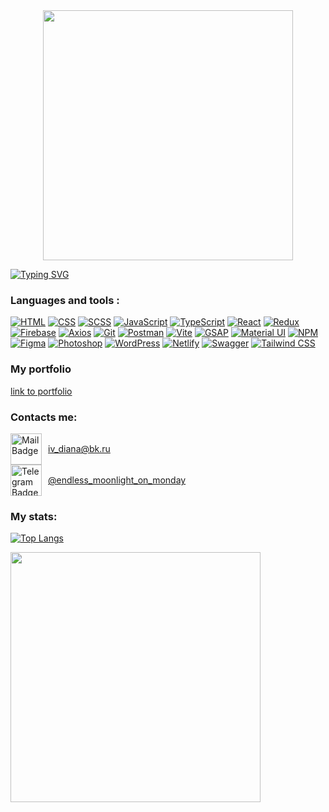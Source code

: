 <div id="header" align="center">
  <img src="https://i.giphy.com/media/v1.Y2lkPTc5MGI3NjExcHk5ZXIzaHR3YjNyMzhtbXA0Z3MyMHRoM2Z1dXg3bjFnamZ4YXZqeCZlcD12MV9pbnRlcm5hbF9naWZfYnlfaWQmY3Q9Zw/L1R1tvI9svkIWwpVYr/giphy.gif" width="400"/>
</div>

[![Typing SVG](https://readme-typing-svg.herokuapp.com?font=Dela+Gothic+One&size=22&pause=1000&color=342F91&width=435&lines=Hello.+My+name+is+Diana.;I+am+a+beginner+frontend+developer)](https://git.io/typing-svg)

### Languages and tools :
<p>

[![HTML](https://img.shields.io/badge/HTML-0D1117?style=for-the-badge&logo=html5&logoColor=white&labelColor=703ee5)](https://developer.mozilla.org/en-US/docs/Web/HTML)
[![CSS](https://img.shields.io/badge/CSS-0D1117?style=for-the-badge&logo=css3&logoColor=white&labelColor=703ee5)](https://developer.mozilla.org/en-US/docs/Web/CSS)
[![SCSS](https://img.shields.io/badge/SCSS-0D1117?style=for-the-badge&logo=sass&logoColor=white&labelColor=703ee5)](https://sass-lang.com/)
[![JavaScript](https://img.shields.io/badge/JavaScript-0D1117?style=for-the-badge&logo=javascript&logoColor=white&labelColor=703ee5)](https://developer.mozilla.org/en-US/docs/Web/JavaScript)
[![TypeScript](https://img.shields.io/badge/TypeScript-0D1117?style=for-the-badge&logo=typescript&logoColor=white&labelColor=703ee5)](https://www.typescriptlang.org/)
[![React](https://img.shields.io/badge/React-0D1117?style=for-the-badge&logo=react&logoColor=white&labelColor=703ee5)](https://reactjs.org/)
[![Redux](https://img.shields.io/badge/Redux-0D1117?style=for-the-badge&logo=redux&logoColor=white&labelColor=703ee5)](https://redux.js.org/)
[![Firebase](https://img.shields.io/badge/Firebase-0D1117?style=for-the-badge&logo=firebase&logoColor=white&labelColor=703ee5)](https://firebase.google.com/)
[![Axios](https://img.shields.io/badge/Axios-0D1117?style=for-the-badge&logo=axios&logoColor=white&labelColor=703ee5)](https://axios-http.com/)
[![Git](https://img.shields.io/badge/Git-0D1117?style=for-the-badge&logo=git&logoColor=white&labelColor=703ee5)](https://git-scm.com/)
[![Postman](https://img.shields.io/badge/Postman-0D1117?style=for-the-badge&logo=postman&logoColor=white&labelColor=703ee5)](https://www.postman.com/)
[![Vite](https://img.shields.io/badge/Vite-0D1117?style=for-the-badge&logo=vite&logoColor=white&labelColor=703ee5)](https://vitejs.dev/)
[![GSAP](https://img.shields.io/badge/GSAP-0D1117?style=for-the-badge&logo=greensock&logoColor=white&labelColor=703ee5)](https://greensock.com/gsap/)
[![Material UI](https://img.shields.io/badge/Material%20UI-0D1117?style=for-the-badge&logo=mui&logoColor=white&labelColor=703ee5)](https://mui.com/)
[![NPM](https://img.shields.io/badge/NPM-0D1117?style=for-the-badge&logo=npm&logoColor=white&labelColor=703ee5)](https://www.npmjs.com/)
[![Figma](https://img.shields.io/badge/Figma-0D1117?style=for-the-badge&logo=figma&logoColor=white&labelColor=703ee5)](https://www.figma.com/)
[![Photoshop](https://img.shields.io/badge/Photoshop-0D1117?style=for-the-badge&logo=adobephotoshop&logoColor=white&labelColor=703ee5)](https://www.adobe.com/products/photoshop.html)
[![WordPress](https://img.shields.io/badge/WordPress-0D1117?style=for-the-badge&logo=wordpress&logoColor=white&labelColor=703ee5)](https://wordpress.org/)
[![Netlify](https://img.shields.io/badge/Netlify-0D1117?style=for-the-badge&logo=netlify&logoColor=white&labelColor=703ee5)](https://www.netlify.com/)
[![Swagger](https://img.shields.io/badge/Swagger-0D1117?style=for-the-badge&logo=swagger&logoColor=white&labelColor=703ee5)](https://swagger.io/)
[![Tailwind CSS](https://img.shields.io/badge/Tailwind%20CSS-0D1117?style=for-the-badge&logo=tailwindcss&logoColor=white&labelColor=703ee5)](https://tailwindcss.com/)

</p>

 


### My portfolio

<div>
  <a href="https://enddless.github.io/my-portfolio/">
    link to portfolio
  </a>
</div>


### Contacts me:

<div style="display: flex; align-items: center;">
  <img src="https://www.svgrepo.com/show/389556/email-envelope-letter-mail-message.svg" alt="Mail Badge" style="width: 50px; height: 50px; margin-right: 10px;"/>
  <a href="mailto:iv_diana@bk.ru">iv_diana@bk.ru</a>
</div>

<div style="display: flex; align-items: center;">
  <img src="https://www.svgrepo.com/show/473804/telegram.svg" alt="Telegram Badge" style="width: 50px; height: 50px; margin-right: 10px;"/>
  <a href="https://t.me/endless_moonlight_on_monday">@endless_moonlight_on_monday</a>
</div>


### My stats:
[![Top Langs](https://github-readme-stats.vercel.app/api/top-langs/?username=Enddless&layout=compact&theme=vision-friendly-dark)](https://github.com/anuraghazra/github-readme-stats)

<img src="https://komarev.com/ghpvc/?username=Enddless&style=flat-square&color=blue" alt="" width="400"/>
